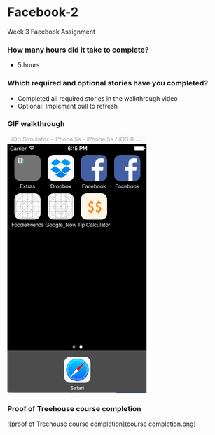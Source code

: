 # Facebook-2
Week 3 Facebook Assignment


### How many hours did it take to complete?
- 5 hours 

### Which required and optional stories have you completed?
- Completed all required stories in the walkthrough video
- Optional: Implement pull to refresh


### GIF walkthrough
![Video Walkthrough](Facebook.gif)

### Proof of Treehouse course completion
![proof of Treehouse course completion](course completion.png)
